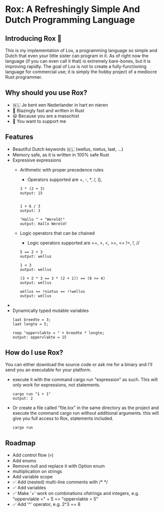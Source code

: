 <H1> Rox: A Refreshingly Simple And Dutch Programming Language </H1>

<H2>Introducing Rox 🦀</H2>
This is my implementation of Lox, a programming language so simple and Dutch that even your little sister can program in it. As of right now the language (if you can even call it that) is extremely bare-bones, but it is improving rapidly. The goal of Lox is not to create a fully-functioning language for commercial use; it is simply the hobby project of a mediocre Rust programmer.

<H2>Why should you use Rox?</H2>

- 🇳🇱 Je bent een Nederlander in hart en nieren
-  🚀 Blazingly fast and written in Rust  
- 😃 Because you are a masochist
- 🥰 You want to support me

<H2>Features</H2>

- Beautiful Dutch keywords 🇳🇱 (wellus, nietus, laat, ...)
- Memory safe, as it is written in 100% safe Rust
- Expressive expressions
  - Arithmetic with proper precedence rules
    - Operators supported are +, -, *, /, (), 
      
    ```
    3 * (2 + 3)
    output: 15
        
    
    1 + 6 / 3
    output: 3
  
    "Hallo " + "Wereld!"
    output: Hallo Wereld!
    ```
  - Logic operators that can be chained
    - Logic operators supported are ==, >, <, >=, <= !=, !, //
    ```
    5 == 2 + 3
    output: wellus
  
    1 < 3
    output: wellus
  
    (3 + 2 * 3 == 3 * (2 + 1)) == (8 >= 4)
    output: wellus
  
    wellus == !nietus == !!wellus
    output: wellus
    ```
-
- Dynamically typed mutable variables
  ```
  laat breedte = 3;
  laat lengte = 5;

  roep "oppervlakte = " + breedte * lengte;
  output: oppervlakte = 15
  ```

<H2>How do I use Rox?</H2>
You can either download the source code or ask me for a binary and I'll send you an executable for your platform.



- execute it with the command cargo run "expression" as such. This will only work for expressions, not statements.
  ```
  cargo run "1 + 1"
  output: 2
  ```
- Or create a file called "file.lox" in the same directory as the project and execute the command cargo run without additional arguments. this will give you full access to Rox, statements included.
  ```
  cargo run
  ```

<H2>Roadmap</H2>

- Add control flow (💀)
- Add enums
- Remove null and replace it with Option<T> enum
- multiplication on strings
- Add variable scope
- ✅ Add (nested) multi-line comments with /* */
- ✅ Add variables
- ✅ Make '+' work on combinations ofstrings and integers, e.g. "oppervlakte =" + 5 == "oppervlakte = 5" 
- ✅ Add '^' operator, e.g. 2^3 == 8
